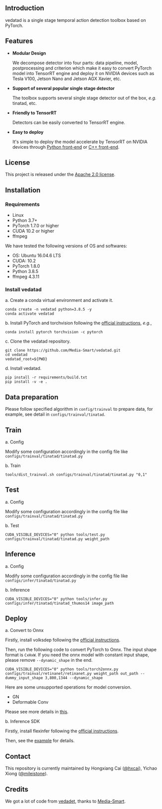 ## Introduction
vedatad is a single stage temporal action detection toolbox based on PyTorch.

## Features

- **Modular Design**

  We decompose detector into four parts: data pipeline, model, postprocessing and criterion which make it easy to convert PyTorch model into TensorRT engine and deploy it on NVIDIA devices such as Tesla V100, Jetson Nano and Jetson AGX Xavier, etc.

- **Support of several popular single stage detector**

  The toolbox supports several single stage detector out of the box, *e.g.* tinatad, etc.
 
- **Friendly to TensorRT**
  
  Detectors can be easily converted to TensorRT engine.
  
- **Easy to deploy**
  
  It's simple to deploy the model accelerate by TensorRT on NVIDIA devices through [Python front-end](https://github.com/Media-Smart/flexinfer) or [C++ front-end](https://github.com/Media-Smart/cheetahinfer).

## License

This project is released under the [Apache 2.0 license](LICENSE).

## Installation
### Requirements

- Linux
- Python 3.7+
- PyTorch 1.7.0 or higher
- CUDA 10.2 or higher
- ffmpeg

We have tested the following versions of OS and softwares:

- OS: Ubuntu 16.04.6 LTS
- CUDA: 10.2
- PyTorch 1.8.0
- Python 3.8.5
- ffmpeg 4.3.11

### Install vedatad

a. Create a conda virtual environment and activate it.

```shell
conda create -n vedatad python=3.8.5 -y
conda activate vedatad
```

b. Install PyTorch and torchvision following the [official instructions](https://pytorch.org/), *e.g.*,

```shell
conda install pytorch torchvision -c pytorch
```

c. Clone the vedatad repository.

```shell
git clone https://github.com/Media-Smart/vedatad.git
cd vedatad
vedatad_root=${PWD}
```

d. Install vedatad.

```shell
pip install -r requirements/build.txt
pip install -v -e .
```

## Data preparation

Please follow specified algorithm in `config/trainval` to prepare data, for example, see detail in `configs/trainval/tinatad`.

## Train

a. Config

Modify some configuration accordingly in the config file like `configs/trainval/tinatad/tinatad.py`

b. Train
```shell
tools/dist_trainval.sh configs/trainval/tinatad/tinatad.py "0,1"
```

## Test

a. Config

Modify some configuration accordingly in the config file like `configs/trainval/tinatad/tinatad.py`

b. Test
```shell
CUDA_VISIBLE_DEVICES="0" python tools/test.py configs/trainval/tinatad/tinatad.py weight_path
```

## Inference

a. Config

Modify some configuration accordingly in the config file like `configs/infer/tinatad/tinatad.py`

b. Inference

```shell
CUDA_VISIBLE_DEVICES="0" python tools/infer.py configs/infer/tinatad/tinatad_thumos14 image_path
```

## Deploy

a. Convert to Onnx

Firstly, install volksdep following the [official instructions](https://github.com/Media-Smart/volksdep).

Then, run the following code to convert PyTorch to Onnx. The input shape format is `CxHxW`. If you need the onnx model with constant input shape, please remove `--dynamic_shape` in the end.

```shell
CUDA_VISIBLE_DEVICES="0" python tools/torch2onnx.py configs/trainval/retinanet/retinanet.py weight_path out_path --dummy_input_shape 3,800,1344 --dynamic_shape
```

Here are some unsupported operations for model conversion.
- GN
- Deformable Conv

Please see more details in [this](https://pytorch.org/docs/stable/onnx.html).

b. Inference SDK

Firstly, install flexinfer following the [official instructions](https://github.com/Media-Smart/flexinfer).

Then, see the [example](https://github.com/Media-Smart/flexinfer/tree/master/examples/object_detection) for details.

## Contact

This repository is currently maintained by Hongxiang Cai ([@hxcai](http://github.com/hxcai)), Yichao Xiong ([@mileistone](https://github.com/mileistone)).

## Credits
We got a lot of code from [vedadet](https://github.com/Media-Smart/vedadet), thanks to [Media-Smart](https://github.com/Media-Smart).


